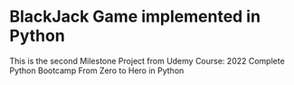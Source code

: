 # BlackJack Game implemented in Python
This is the second Milestone Project from Udemy Course: 2022 Complete Python Bootcamp From Zero to Hero in Python
